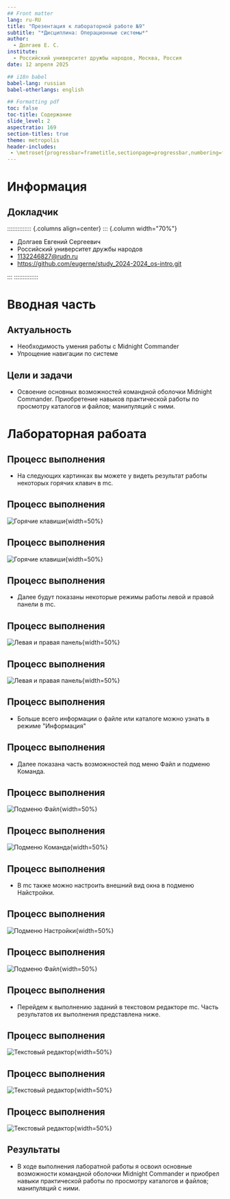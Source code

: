 ```yaml
---
## Front matter
lang: ru-RU
title: "Презентация к лабораторной работе №9"
subtitle: "*Дисциплина: Операционные системы*"
author:
  - Долгаев Е. С.
institute:
  - Российский университет дружбы народов, Москва, Россия
date: 12 апреля 2025

## i18n babel
babel-lang: russian
babel-otherlangs: english

## Formatting pdf
toc: false
toc-title: Содержание
slide_level: 2
aspectratio: 169
section-titles: true
theme: metropolis
header-includes:
 - \metroset{progressbar=frametitle,sectionpage=progressbar,numbering=fraction}
---
```


# Информация

## Докладчик

:::::::::::::: {.columns align=center}
::: {.column width="70%"}

  * Долгаев Евгений Сергеевич
  * Российский университет дружбы народов
  * [1132246827@rudn.ru](mailto:1132246827@rudn.ru)
  * <https://github.com/eugerne/study_2024-2024_os-intro.git>

:::
::::::::::::::

# Вводная часть

## Актуальность

- Необходимость умения работы с Midnight Commander
- Упрощение навигации по системе

## Цели и задачи

- Освоение основных возможностей командной оболочки Midnight Commander. Приобретение навыков практической работы по просмотру каталогов и файлов; манипуляций с ними.

# Лабораторная рабоата

## Процесс выполнения

- На следующих картинках вы можете у видеть результат работы некоторых горячих клавич в mc.

## Процесс выполнения

![Горячие клавиши](image/2.png){width=50%}

## Процесс выполнения

![Горячие клавиши](image/3.png){width=50%}

## Процесс выполнения

- Далее будут показаны некоторые режимы работы левой и правой панели в mc.

## Процесс выполнения

![Левая и правая панель](image/7.png){width=50%}

## Процесс выполнения

![Левая и правая панель](image/8.png){width=50%}

## Процесс выполнения

- Больше всего информации о файле или каталоге можно узнать в режиме "Информация"

## Процесс выполнения

- Далее показана часть возможностей под меню Файл и подменю Команда.

## Процесс выполнения

![Подменю Файл](image/11.png){width=50%}

## Процесс выполнения

![Подменю Команда](image/15.png){width=50%}

## Процесс выполнения

- В mc также можно настроить внешний вид окна в подменю Найстройки.

## Процесс выполнения

![Подменю Настройки](image/16.png){width=50%}

## Процесс выполнения

![Подменю Файл](image/17.png){width=50%}

## Процесс выполнения

- Перейдем к выполнению заданий в текстовом редакторе mc. Часть результатов их выполнения представлена ниже.

## Процесс выполнения

![Текстовый редактор](image/18.png){width=50%}

## Процесс выполнения

![Текстовый редактор](image/23.png){width=50%}

## Процесс выполнения

![Текстовый редактор](image/24.png){width=50%}

## Результаты

- В ходе выполнения лаборатной работы я освоил основные возможности командной оболочки Midnight Commander и приобрел навыки практической работы по просмотру каталогов и файлов; манипуляций с ними.

